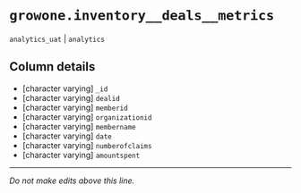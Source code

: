 # `growone.inventory__deals__metrics`
`analytics_uat` | `analytics`

## Column details
* [character varying] `_id`
* [character varying] `dealid`
* [character varying] `memberid`
* [character varying] `organizationid`
* [character varying] `membername`
* [character varying] `date`
* [character varying] `numberofclaims`
* [character varying] `amountspent`

-------------------------------------------------------------------------------
*Do not make edits above this line.*
